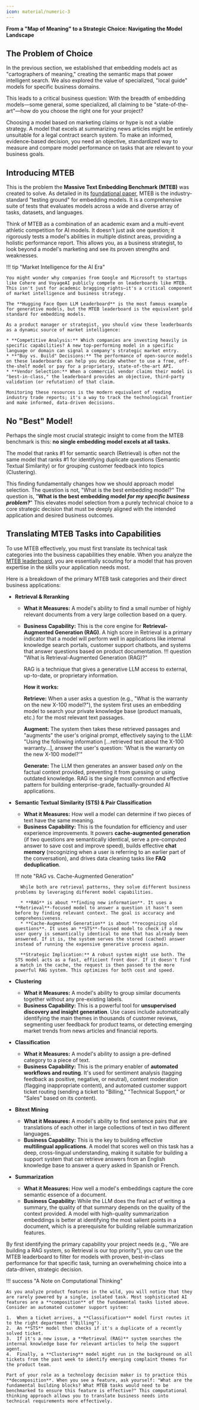 ```yaml
---
icon: material/numeric-3
---
```


**From a "Map of Meaning" to a Strategic Choice: Navigating the Model Landscape**

## The Problem of Choice

In the previous section, we established that embedding models act as "cartographers of meaning," creating the semantic maps that power intelligent search. We also explored the value of specialized, "local guide" models for specific business domains.

This leads to a critical business question: With the breadth of embedding models—some general, some specialized, all claiming to be "state-of-the-art"—how do you choose the right one for your project?

Choosing a model based on marketing claims or hype is not a viable strategy. A model that excels at summarizing news articles might be entirely unsuitable for a legal contract search system. To make an informed, evidence-based decision, you need an objective, standardized way to measure and compare model performance on tasks that are relevant to your business goals.


## Introducing MTEB

This is the problem the **Massive Text Embedding Benchmark (MTEB)** was created to solve. As detailed in its [foundational paper](https://arxiv.org/abs/2210.07316), MTEB is the industry-standard "testing ground" for embedding models. It is a comprehensive suite of tests that evaluates models across a wide and diverse array of tasks, datasets, and languages.

Think of MTEB as a combination of an academic exam and a multi-event athletic competition for AI models. It doesn't just ask one question; it rigorously tests a model's abilities in multiple distinct areas, providing a holistic performance report. This allows you, as a business strategist, to look beyond a model's marketing and see its proven strengths and weaknesses.

!!! tip "Market Intelligence for the AI Era"

    You might wonder why companies from Google and Microsoft to startups like Cohere and VoyageAI publicly compete on leaderboards like MTEB. This isn't just for academic bragging rights—it's a critical component of market intelligence and business strategy.

    The **Hugging Face Open LLM Leaderboard** is the most famous example for generative models, but the MTEB leaderboard is the equivalent gold standard for embedding models.

    As a product manager or strategist, you should view these leaderboards as a dynamic source of market intelligence:

    * **Competitive Analysis:** Which companies are investing heavily in specific capabilities? A new top-performing model in a specific language or domain can signal a company's strategic market entry.
    * **"Buy vs. Build" Decisions:** The performance of open-source models on these leaderboards can help you decide whether to use a free, off-the-shelf model or pay for a proprietary, state-of-the-art API.
    * **Vendor Selection:** When a commercial vendor claims their model is "best-in-class," the leaderboard provides an objective, third-party validation (or refutation) of that claim.

    Monitoring these resources is the modern equivalent of reading industry trade reports; it's a way to track the technological frontier and make informed, data-driven decisions.


## No "Best" Model!

Perhaps the single most crucial strategic insight to come from the MTEB benchmark is this: **no single embedding model excels at all tasks.**

The model that ranks #1 for semantic search (Retrieval) is often not the same model that ranks #1 for identifying duplicate questions (Semantic Textual Similarity) or for grouping customer feedback into topics (Clustering).

This finding fundamentally changes how we should approach model selection. The question is not, "What is the best embedding model?" The question is, "**What is the best embedding model *for my specific business problem?***" This elevates model selection from a purely technical choice to a core strategic decision that must be deeply aligned with the intended application and desired business outcomes.


## Translating MTEB Tasks into Capabilities

To use MTEB effectively, you must first translate its technical task categories into the business capabilities they enable. When you analyze the [MTEB leaderboard](https://huggingface.co/spaces/mteb/leaderboard), you are essentially scouting for a model that has proven expertise in the skills your application needs most.

Here is a breakdown of the primary MTEB task categories and their direct business applications:

* **Retrieval & Reranking**
    * **What it Measures:** A model's ability to find a small number of highly relevant documents from a very large collection based on a query.
    * **Business Capability:** This is the core engine for **Retrieval-Augmented Generation (RAG)**. A high score in Retrieval is a primary indicator that a model will perform well in applications like internal knowledge search portals, customer support chatbots, and systems that answer questions based on product documentation.
    !!! question "What is Retrieval-Augmented Generation (RAG)?"
    
        RAG is a technique that gives a generative LLM access to external, up-to-date, or proprietary information.

        **How it works:**

        **Retrieve:** When a user asks a question (e.g., "What is the warranty on the new X-100 model?"), the system first uses an embedding model to search your private knowledge base (product manuals, etc.) for the most relevant text passages.

        **Augment:** The system then takes these retrieved passages and "augments" the user's original prompt, effectively saying to the LLM: "Using the following information [...retrieved text about the X-100 warranty...], answer the user's question: 'What is the warranty on the new X-100 model?'"

        **Generate:** The LLM then generates an answer based *only* on the factual context provided, preventing it from guessing or using outdated knowledge.
        RAG is the single most common and effective pattern for building enterprise-grade, factually-grounded AI applications.



* **Semantic Textual Similarity (STS) & Pair Classification**
    * **What it Measures:** How well a model can determine if two pieces of text have the same meaning.
    * **Business Capability:** This is the foundation for efficiency and user experience improvements. It powers **cache-augmented generation** (if two questions are semantically identical, serve a pre-computed answer to save cost and improve speed), builds effective **chat memory** (recognizing when a user is referring to an earlier part of the conversation), and drives data cleaning tasks like **FAQ deduplication**.

    !!! note "RAG vs. Cache-Augmented Generation"
    
        While both are retrieval patterns, they solve different business problems by leveraging different model capabilities.
    
        * **RAG** is about **finding new information**. It uses a **Retrieval**-focused model to answer a question it hasn't seen before by finding relevant context. The goal is accuracy and comprehensiveness.
        * **Cache-Augmented Generation** is about **recognizing old questions**. It uses an **STS**-focused model to check if a new user query is semantically identical to one that has already been answered. If it is, the system serves the stored (cached) answer instead of running the expensive generative process again.
    
        **Strategic Implication:** A robust system might use both. The STS model acts as a fast, efficient front door. If it doesn't find a match in the cache, the request is then passed to the more powerful RAG system. This optimizes for both cost and speed.

* **Clustering**
    * **What it Measures:** A model's ability to group similar documents together without any pre-existing labels.
    * **Business Capability:** This is a powerful tool for **unsupervised discovery and insight generation**. Use cases include automatically identifying the main themes in thousands of customer reviews, segmenting user feedback for product teams, or detecting emerging market trends from news articles and financial reports.

* **Classification**
    * **What it Measures:** A model's ability to assign a pre-defined category to a piece of text.
    * **Business Capability:** This is the primary enabler of **automated workflows and routing**. It's used for sentiment analysis (tagging feedback as positive, negative, or neutral), content moderation (flagging inappropriate content), and automated customer support ticket routing (sending a ticket to "Billing," "Technical Support," or "Sales" based on its content).

* **Bitext Mining**
    * **What it Measures:** A model's ability to find sentence pairs that are translations of each other in large collections of text in two different languages.
    * **Business Capability:** This is the key to building effective **multilingual applications**. A model that scores well on this task has a deep, cross-lingual understanding, making it suitable for building a support system that can retrieve answers from an English knowledge base to answer a query asked in Spanish or French.

* **Summarization**
    * **What it Measures:** How well a model's embeddings capture the core semantic essence of a document.
    * **Business Capability:** While the LLM does the final act of writing a summary, the quality of that summary depends on the quality of the context provided. A model with high-quality summarization embeddings is better at identifying the most salient points in a document, which is a prerequisite for building reliable summarization features.

By first identifying the primary capability your project needs (e.g., "We are building a RAG system, so Retrieval is our top priority"), you can use the MTEB leaderboard to filter for models with proven, best-in-class performance for that specific task, turning an overwhelming choice into a data-driven, strategic decision.


!!! success "A Note on Computational Thinking"

    As you analyze product features in the wild, you will notice that they are rarely powered by a single, isolated task. Most sophisticated AI features are a **composition** of the fundamental tasks listed above.
    Consider an automated customer support system:

    1.  When a ticket arrives, a **Classification** model first routes it to the right department ("Billing").
    2.  An **STS** model then checks if it's a duplicate of a recently solved ticket.
    3.  If it's a new issue, a **Retrieval (RAG)** system searches the internal knowledge base for relevant articles to help the support agent.
    4.  Finally, a **Clustering** model might run in the background on all tickets from the past week to identify emerging complaint themes for the product team.

    Part of your role as a technology decision maker is to practice this **decomposition**. When you see a feature, ask yourself: "What are the fundamental building blocks? What MTEB tasks would need to be benchmarked to ensure this feature is effective?" This computational thinking approach allows you to translate business needs into technical requirements more effectively.